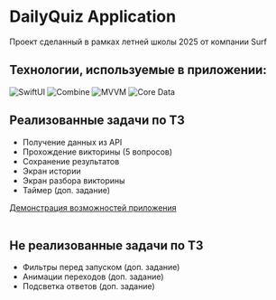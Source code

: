 # DailyQuiz Application
Проект сделанный в рамках летней школы 2025 от компании Surf </br>

## Технологии, используемые в приложении:
![SwiftUI](https://img.shields.io/badge/-SwiftUI-FA7343?logo=swift&logoColor=white&style=for-the-badge)
![Combine](https://img.shields.io/badge/-Combine-0A84FF?logo=apple&logoColor=white&style=for-the-badge)
![MVVM](https://img.shields.io/badge/-MVVM%20Architecture-6E7C7C?style=for-the-badge)
![Core Data](https://img.shields.io/badge/-Core%20Data-1C1C1E?logo=apple&logoColor=white&style=for-the-badge)

## Реализованные задачи по ТЗ

- Получение данных из API
- Прохождение викторины (5 вопросов)
- Сохранение результатов
- Экран истории
- Экран разбора викторины
- Таймер (доп. задание)

[Демонстрация возможностей приложения](https://www.youtube.com/shorts/NcU_CaJzAxw)
</br>
</br>
## Не реализованные задачи по ТЗ

- Фильтры перед запуском (доп. задание)
- Анимации переходов (доп. задание)
- Подсветка ответов (доп. задание)


